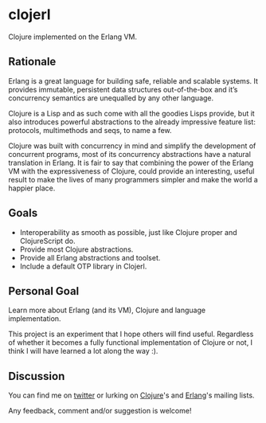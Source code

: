 # clojerl

Clojure implemented on the Erlang VM.

## Rationale

Erlang is a great language for building safe, reliable and scalable systems. It provides immutable, persistent data structures out-of-the-box and it’s concurrency semantics are unequalled by any other language.

Clojure is a Lisp and as such come with all the goodies Lisps provide, but it also introduces powerful abstractions to the already impressive feature list: protocols, multimethods and seqs, to name a few.

Clojure was built with concurrency in mind and simplify the development of concurrent programs, most of its concurrency abstractions have a natural translation in Erlang. It is fair to say that combining the power of the Erlang VM with the expressiveness of Clojure, could provide an interesting, useful result to make the lives of many programmers simpler and make the world a happier place.

## Goals

- Interoperability as smooth as possible, just like Clojure proper and ClojureScript do.
- Provide most Clojure abstractions.
- Provide all Erlang abstractions and toolset.
- Include a default OTP library in Clojerl.

## Personal Goal

Learn more about Erlang (and its VM), Clojure and language implementation.

This project is an experiment that I hope others will find useful. Regardless of whether it becomes a fully functional implementation of Clojure or not, I think I will have learned a lot along the way :).

## Discussion

You can find me on [twitter](https://twitter.com/jfacorro) or lurking on [Clojure](https://groups.google.com/forum/?hl=en#!forum/clojure)'s and [Erlang](https://groups.google.com/forum/?hl=en#!forum/erlang-programming)'s mailing lists.

Any feedback, comment and/or suggestion is welcome!